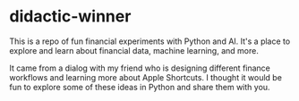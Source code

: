 # didactic-winner

This is a repo of fun financial experiments with Python and AI. It's a place to explore and learn about financial data, machine learning, and more.

It came from a dialog with my friend who is designing different finance workflows and learning more about Apple Shortcuts. I thought it would be fun to explore some of these ideas in Python and share them with you.
